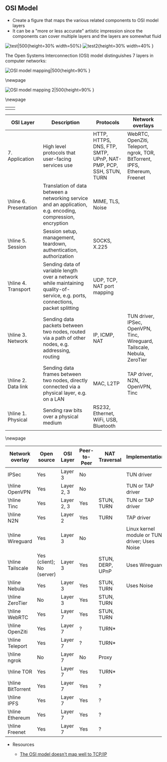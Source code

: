 ## OSI Model

* Create a figure that maps the various related components to OSI model layers
* It can be a "more or less accurate" artistic impression since the components can cover multiple layers and the layers are somewhat fluid

![test|500](../figures/osi-model-2.png){height=30% width=50%} ![test2](../figures/osi-model-1.png "test2"){height=30% width=40% }

The Open Systems Interconnection (OSI) model distinguishes 7 layers in computer networks:

![OSI model mapping|500](../figures/osi-map.excalidraw.png){height=90% }

\newpage

![OSI model mapping 2|500](../figures/osi-map.yed.png){height=90% }

\newpage

| | |
| --- | --- |
|  |  |

| OSI Layer              | Description                                                                                                                    | Protocols                                                        | Network overlays                                                            |
| ---------------------- | ------------------------------------------------------------------------------------------------------------------------------ | ---------------------------------------------------------------- | --------------------------------------------------------------------------- |
| 7. Application         | High level protocols that user-facing services use                                                                             | HTTP, HTTPS, DNS, FTP, SMTP, UPnP, NAT-PMP, PCP, SSH, STUN, TURN | WebRTC, OpenZiti, Teleport, ngrok, TOR, BitTorrent, IPFS, Ethereum, Freenet |
| \hline 6. Presentation | Translation of data between a networking service and an application, e.g. encoding, compression, encryption                    | MIME, TLS, Noise                                                 |                                                                             |
| \hline 5. Session      | Session setup, management, teardown, authentication, authorization                                                             | SOCKS, X.225                                                     |                                                                             |
| \hline 4. Transport    | Sending data of variable length over a network while maintaining quality-of-service, e.g. ports, connections, packet splitting | UDP, TCP, NAT port mapping                                       |                                                                             |
| \hline 3. Network      | Sending data packets between two nodes, routed via a path of other nodes, e.g. addressing, routing                             | IP, ICMP, NAT                                                    | TUN driver, IPSec, OpenVPN, Tinc, Wireguard, Tailscale, Nebula, ZeroTier    |
| \hline 2. Data link    | Sending data frames between two nodes, directly connected via a physical layer, e.g. on a LAN                                  | MAC, L2TP                                                        | TAP driver, N2N, OpenVPN, Tinc                                              |
| \hline 1. Physical     | Sending raw bits over a physical medium                                                                                        | RS232, Ethernet, WiFi, USB, Bluetooth                            |                                                                             |

\newpage

| Network overlay   | Open source               | OSI Layer  | Peer-to-Peer | NAT Traversal    | Implementation                                |
| ----------------- | ------------------------- | ---------- | ------------ | ---------------- | --------------------------------------------- |
| IPSec             | Yes                       | Layer 3    | No           |                  | TUN driver                                    |
| \hline OpenVPN    | Yes                       | Layer 2, 3 | No           |                  | TUN or TAP driver                             |
| \hline Tinc       | Yes                       | Layer 2, 3 | Yes          | STUN, TURN       | TUN or TAP driver                             |
| \hline N2N        | Yes                       | Layer 2    | Yes          | TURN             | TAP driver                                    |
| \hline Wireguard  | Yes                       | Layer 3    | No           |                  | Linux kernel module or TUN driver; Uses Noise |
| \hline Tailscale  | Yes (client); No (server) | Layer 3    | Yes          | STUN, DERP, UPnP | Uses Wireguard                                |
| \hline Nebula     | Yes                       | Layer 3    | Yes          | STUN, TURN       | Uses Noise                                    |
| \hline ZeroTier   | No                        | Layer 3    | Yes          | STUN, TURN       |                                               |
| \hline WebRTC     | Yes                       | Layer 7    | Yes          | STUN, TURN       |                                               |
| \hline OpenZiti   | Yes                       | Layer 7    | ?            | TURN\*           |                                               |
| \hline Teleport   | Yes                       | Layer 7    | ?            | TURN\*           |                                               |
| \hline ngrok      | No                        | Layer 7    | No           | Proxy            |                                               |
| \hline TOR        | Yes                       | Layer 7    | Yes          | TURN\*           |                                               |
| \hline BitTorrent | Yes                       | Layer 7    | Yes          | ?                |                                               |
| \hline IPFS       | Yes                       | Layer 7    | Yes          | ?                |                                               |
| \hline Ethereum   | Yes                       | Layer 7    | Yes          | ?                |                                               |
| \hline Freenet    | Yes                       | Layer 7    | Yes          | ?                |                                               |

* Resources

  * [The OSI model doesn&#39;t map well to TCP/IP](https://jvns.ca/blog/2021/05/11/what-s-the-osi-model-/)
